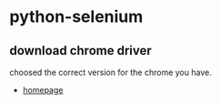 # python-selenium

## download chrome driver
choosed the correct version for the chrome you have.
- [homepage](https://chromedriver.chromium.org/downloads)
